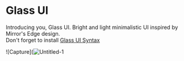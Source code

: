 # Glass UI

Introducing you, Glass UI. Bright and light minimalistic UI inspired by Mirror's Edge design.<br>
Don't forget to install [Glass UI Syntax](https://atom.io/themes/glass-ui-syntax)

![Capture](![Untitled-1](https://user-images.githubusercontent.com/38076644/62809715-caec5b80-bb0c-11e9-85f0-81778c4b5dd8.png)



